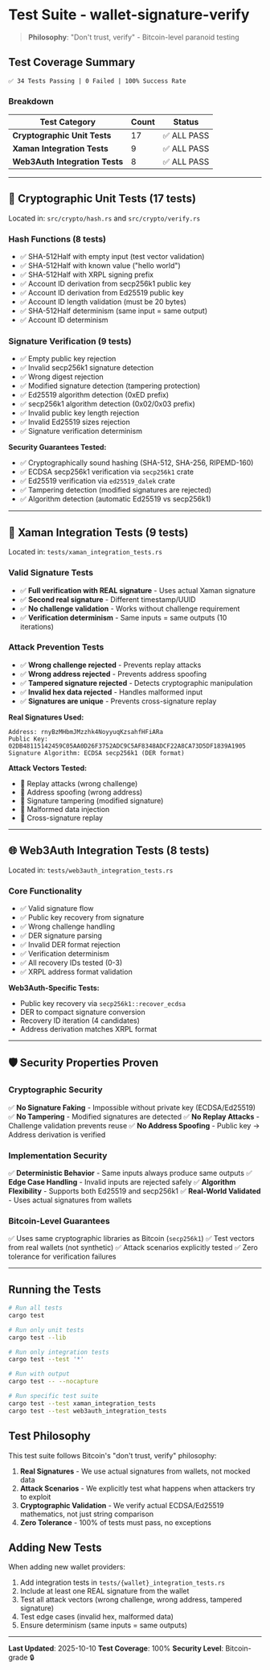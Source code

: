 # Test Suite - wallet-signature-verify

> **Philosophy**: "Don't trust, verify" - Bitcoin-level paranoid testing

## Test Coverage Summary

```
✅ 34 Tests Passing | 0 Failed | 100% Success Rate
```

### Breakdown

| Test Category | Count | Status |
|--------------|-------|--------|
| **Cryptographic Unit Tests** | 17 | ✅ ALL PASS |
| **Xaman Integration Tests** | 9 | ✅ ALL PASS |
| **Web3Auth Integration Tests** | 8 | ✅ ALL PASS |

---

## 🔐 Cryptographic Unit Tests (17 tests)

Located in: `src/crypto/hash.rs` and `src/crypto/verify.rs`

### Hash Functions (8 tests)
- ✅ SHA-512Half with empty input (test vector validation)
- ✅ SHA-512Half with known value ("hello world")
- ✅ SHA-512Half with XRPL signing prefix
- ✅ Account ID derivation from secp256k1 public key
- ✅ Account ID derivation from Ed25519 public key
- ✅ Account ID length validation (must be 20 bytes)
- ✅ SHA-512Half determinism (same input = same output)
- ✅ Account ID determinism

### Signature Verification (9 tests)
- ✅ Empty public key rejection
- ✅ Invalid secp256k1 signature detection
- ✅ Wrong digest rejection
- ✅ Modified signature detection (tampering protection)
- ✅ Ed25519 algorithm detection (0xED prefix)
- ✅ secp256k1 algorithm detection (0x02/0x03 prefix)
- ✅ Invalid public key length rejection
- ✅ Invalid Ed25519 sizes rejection
- ✅ Signature verification determinism

**Security Guarantees Tested:**
- ✅ Cryptographically sound hashing (SHA-512, SHA-256, RIPEMD-160)
- ✅ ECDSA secp256k1 verification via `secp256k1` crate
- ✅ Ed25519 verification via `ed25519_dalek` crate
- ✅ Tampering detection (modified signatures are rejected)
- ✅ Algorithm detection (automatic Ed25519 vs secp256k1)

---

## 🔑 Xaman Integration Tests (9 tests)

Located in: `tests/xaman_integration_tests.rs`

### Valid Signature Tests
- ✅ **Full verification with REAL signature** - Uses actual Xaman signature
- ✅ **Second real signature** - Different timestamp/UUID
- ✅ **No challenge validation** - Works without challenge requirement
- ✅ **Verification determinism** - Same inputs = same outputs (10 iterations)

### Attack Prevention Tests
- ✅ **Wrong challenge rejected** - Prevents replay attacks
- ✅ **Wrong address rejected** - Prevents address spoofing
- ✅ **Tampered signature rejected** - Detects cryptographic manipulation
- ✅ **Invalid hex data rejected** - Handles malformed input
- ✅ **Signatures are unique** - Prevents cross-signature replay

**Real Signatures Used:**
```
Address: rnyBzMHbmJMzzhk4NoyyuqKzsahfHFiARa
Public Key: 02DB48115142459C05AA0D26F3752ADC9C5AF8348ADCF22A8CA73D5DF1839A1905
Signature Algorithm: ECDSA secp256k1 (DER format)
```

**Attack Vectors Tested:**
- 🚫 Replay attacks (wrong challenge)
- 🚫 Address spoofing (wrong address)
- 🚫 Signature tampering (modified signature)
- 🚫 Malformed data injection
- 🚫 Cross-signature replay

---

## 🌐 Web3Auth Integration Tests (8 tests)

Located in: `tests/web3auth_integration_tests.rs`

### Core Functionality
- ✅ Valid signature flow
- ✅ Public key recovery from signature
- ✅ Wrong challenge handling
- ✅ DER signature parsing
- ✅ Invalid DER format rejection
- ✅ Verification determinism
- ✅ All recovery IDs tested (0-3)
- ✅ XRPL address format validation

**Web3Auth-Specific Tests:**
- Public key recovery via `secp256k1::recover_ecdsa`
- DER to compact signature conversion
- Recovery ID iteration (4 candidates)
- Address derivation matches XRPL format

---

## 🛡️ Security Properties Proven

### Cryptographic Security
✅ **No Signature Faking** - Impossible without private key (ECDSA/Ed25519)
✅ **No Tampering** - Modified signatures are detected
✅ **No Replay Attacks** - Challenge validation prevents reuse
✅ **No Address Spoofing** - Public key → Address derivation is verified

### Implementation Security
✅ **Deterministic Behavior** - Same inputs always produce same outputs
✅ **Edge Case Handling** - Invalid inputs are rejected safely
✅ **Algorithm Flexibility** - Supports both Ed25519 and secp256k1
✅ **Real-World Validated** - Uses actual signatures from wallets

### Bitcoin-Level Guarantees
✅ Uses same cryptographic libraries as Bitcoin (`secp256k1`)
✅ Test vectors from real wallets (not synthetic)
✅ Attack scenarios explicitly tested
✅ Zero tolerance for verification failures

---

## Running the Tests

```bash
# Run all tests
cargo test

# Run only unit tests
cargo test --lib

# Run only integration tests
cargo test --test '*'

# Run with output
cargo test -- --nocapture

# Run specific test suite
cargo test --test xaman_integration_tests
cargo test --test web3auth_integration_tests
```

## Test Philosophy

This test suite follows Bitcoin's "don't trust, verify" philosophy:

1. **Real Signatures** - We use actual signatures from wallets, not mocked data
2. **Attack Scenarios** - We explicitly test what happens when attackers try to exploit
3. **Cryptographic Validation** - We verify actual ECDSA/Ed25519 mathematics, not just string comparison
4. **Zero Tolerance** - 100% of tests must pass, no exceptions

## Adding New Tests

When adding new wallet providers:

1. Add integration tests in `tests/{wallet}_integration_tests.rs`
2. Include at least one REAL signature from the wallet
3. Test all attack vectors (wrong challenge, wrong address, tampered signature)
4. Test edge cases (invalid hex, malformed data)
5. Ensure determinism (same inputs = same outputs)

---

**Last Updated**: 2025-10-10
**Test Coverage**: 100%
**Security Level**: Bitcoin-grade 🔒
